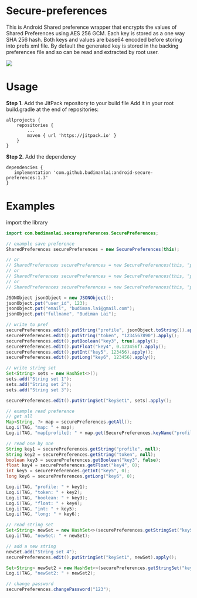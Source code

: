 # Secure-preferences

This is Android Shared preference wrapper that encrypts the values of Shared Preferences using AES 256 GCM. Each key is stored as a one way SHA 256 hash. Both keys and values are base64 encoded before storing into prefs xml file. By default the generated key is stored in the backing preferences file and so can be read and extracted by root user.

![](https://budimanlai.com/i/secure_pref_02.jpg)

# Usage

**Step 1.** Add the JitPack repository to your build file Add it in your root build.gradle at the end of repositories:

    allprojects {
        repositories {
            ...
            maven { url 'https://jitpack.io' }
        }
    }

**Step 2.** Add the dependency

    dependencies {
       implementation 'com.github.budimanlai:android-secure-preferences:1.3'
    }

# Examples

import the library
```java
import com.budimanlai.securepreferences.SecurePreferences;
```

```java
// example save preference
SharedPreferences securePreferences = new SecurePreferences(this);

// or
// SharedPreferences securePreferences = new SecurePreferences(this, "password");
// or
// SharedPreferences securePreferences = new SecurePreferences(this, "password", "pref_custome_name");
// or
// SharedPreferences securePreferences = new SecurePreferences(this, "password", "salt", "pref_custome_name");

JSONObject jsonObject = new JSONObject();
jsonObject.put("user_id", 123);
jsonObject.put("email", "budiman.lai@gmail.com");
jsonObject.put("fullname", "Budiman Lai");

// write to pref
securePreferences.edit().putString("profile", jsonObject.toString()).apply();
securePreferences.edit().putString("token", "1234567890").apply();
securePreferences.edit().putBoolean("key3", true).apply();
securePreferences.edit().putFloat("key4", 0.123456f).apply();
securePreferences.edit().putInt("key5", 123456).apply();
securePreferences.edit().putLong("key6", 123456).apply();

// write string set
Set<String> sets = new HashSet<>();
sets.add("String set 1");
sets.add("String set 2");
sets.add("String set 3");

securePreferences.edit().putStringSet("keySet1", sets).apply();

// example read preference
// get all
Map<String, ?> map = securePreferences.getAll();
Log.i(TAG, "map: " + map);
Log.i(TAG, "map[profile]: " + map.get(SecurePreferences.keyName("profile")));

// read one by one
String key1 = securePreferences.getString("profile", null);
String key2 = securePreferences.getString("token", null);
boolean key3 = securePreferences.getBoolean("key3", false);
float key4 = securePreferences.getFloat("key4", 0);
int key5 = securePreferences.getInt("key5", 0);
long key6 = securePreferences.getLong("key6", 0);

Log.i(TAG, "profile: " + key1);
Log.i(TAG, "token: " + key2);
Log.i(TAG, "boolean: " + key3);
Log.i(TAG, "float: " + key4);
Log.i(TAG, "int: " + key5);
Log.i(TAG, "long: " + key6);

// read string set
Set<String> newSet = new HashSet<>(securePreferences.getStringSet("keySet1", new HashSet<String>()));
Log.i(TAG, "newSet: " + newSet);

// add a new string
newSet.add("String set 4");
securePreferences.edit().putStringSet("keySet1", newSet).apply();

Set<String> newSet2 = new HashSet<>(securePreferences.getStringSet("keySet1", new HashSet<String>()));
Log.i(TAG, "newSet2: " + newSet2);

// change password
securePreferences.changePassword("123");
```
